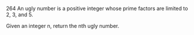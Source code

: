 264 An ugly number is a positive integer whose prime factors are limited to 2, 3, and 5.

Given an integer n, return the nth ugly number.

